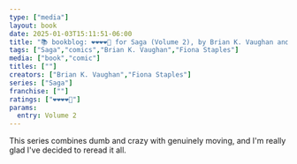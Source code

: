 ```yaml
---
type: ["media"]
layout: book
date: 2025-01-03T15:11:51-06:00
title: "📚 bookblog: ❤️❤️❤️❤️🖤 for Saga (Volume 2), by Brian K. Vaughan and Fiona Staples"
tags: ["Saga","comics","Brian K. Vaughan","Fiona Staples"]
media: ["book","comic"]
titles: [""]
creators: ["Brian K. Vaughan","Fiona Staples"]
series: ["Saga"]
franchise: [""]
ratings: ["❤️❤️❤️❤️🖤"]
params:
  entry: Volume 2
---
```


This series combines dumb and crazy with genuinely moving, and I'm really glad I've decided to reread it all.
